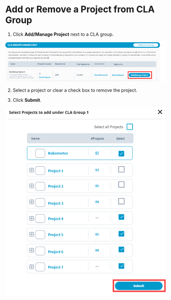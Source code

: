 # Add or Remove a Project from CLA Group

1. Click **Add/Manage Project** next to a CLA group.

![](../../.gitbook/assets/add-manage-project.png)

2. Select a project or clear a check box to remove the project.

3. Click **Submit**.

![](../../.gitbook/assets/add-projects.png)

